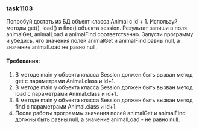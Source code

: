 
### task1103

Попробуй достать из БД объект класса Animal с id + 1. Используй методы get(), load() и find() объекта session.
Результат запиши в поля animalGet, animalLoad и animalFind соответственно. Запусти программу и убедись, что
значения полей animalGet и animalFind равны null, а значение animalLoad не равно null.


#### Требования:
1.	В методе main у объекта класса Session должен быть вызван метод get с параметрами Animal.class и id+1.
2.	В методе main у объекта класса Session должен быть вызван метод load с параметрами Animal.class и id+1.
3.	В методе main у объекта класса Session должен быть вызван метод find с параметрами Animal.class и id+1.
4.	После работы программы значения полей animalGet и animalFind должны быть равны null, а значение animalLoad - не равно null.